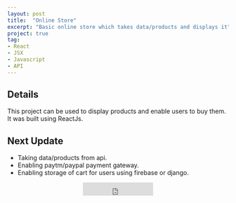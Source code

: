 ```yaml
---
layout: post
title:  "Online Store"
excerpt: "Basic online store which takes data/products and displays it"
project: true
tag:
- React
- JSX
- Javascript
- API
---
```


## Details 

This project can be used to display products and enable users to buy them. It was built using ReactJs.

## Next Update

* Taking data/products from api.
* Enabling paytm/paypal payment gateway.
* Enabling storage of cart for users using firebase or django.


<center> 
<iframe src="https://ghbtns.com/github-btn.html?user=bharathjoshi&repo=Mini_Online_Store&type=watch&size=large&v=2" frameborder="0" scrolling="0" width="160px" height="30px"></iframe>  
</center>
